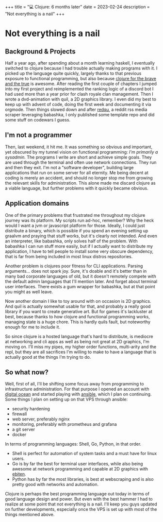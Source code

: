 +++
title = "💻 Clojure: 6 months later"
date = 2023-02-24
description = "Not everything is a nail"
+++

# Not everything is a nail

## Background & Projects

Half a year ago, after spending about a month learning haskell, I eventually switched to clojure because I had trouble actually making programs with it.
I picked up the language quite quickly, largely thanks to that previous exposure to functional programming, but also because [clojure for the brave and the true](https://www.braveclojure.com/clojure-for-the-ave-and-true/) is awesome.
After reading the first couple of chapters I jumped into my first project and reimplemented the ranking logic of a discord bot I had used more than a year prior for clash royale clan management.
Then I wrote a dvd-animation with quil, a 2D graphics library.
I even did my best to keep up with advent of code, doing the first week and documenting it via orgmode.
Then things slowed down and after [redqu](https://github.com/port19x/redqu), a reddit rss media scraper leveraging babashka, I only published some template repo and did some stuff on codewars I guess.

## I'm not a programmer

Then, last weekend, it hit me.
It was something so obvious and important, yet obscured by my tunnel vision on functional programming:
*I'm primarily a sysadmin.*
The programs I write are short and achieve simple goals.
They are used through the terminal and often use network connections.
They run and then they exit.
I'm not a "software developer", building large applications that run on some server for all eternity.
Me being decent at coding is merely an accident, and should no longer stop me from growing the relevant skills for administration.
This alone made me discard clojure as a viable language, but further problems with it quickly became obvious.

## Application domains

One of the primary problems that frustrated me throughout my clojure journey was its platform.
My scripts run ad-hoc, remember? Why the heck would I want a jvm or javascript platform for those.
Ideally, I could just distribute a binary, which is possible if you spend an evening setting up graalvm and praying that stuff works, but it's clearly not intended.
And even an interpreter, like babashka, only solves half of the problem. With babashka I can run stuff more easily, but if I actually want to distribute my application, I have to tell people to install some very obscure dependency, that is far from being included in most linux distros repositories.

Another problem is clojures poor fitness for CLI applications.
Parsing arguments... does not spark joy.
Sure, it's doable and it's better than in many bad corporate languages of old, but it doesn't remotely compete with the default admin languages that I'll mention later.
And forget about terminal user interfaces.
There exists a gum wrapper for babashka, but at that point you might as well leave.

Now another domain I like to toy around with on occasion is 2D graphics.
And quil is actually somewhat usable for that, and probably a really good library if you want to create generative art.
But for games it's lackluster at best, because thanks to how clojure and functional programming works, managing state is a huge chore.
This is hardly quils fault, but noteworthy enough for me to include it.

So since clojure is a hosted language that's hard to distribute, is mediocre at networking and cli apps as well as being not great at 2D graphics, I'm moving on.
I'll miss my pipes, my higher order functions, multi-arity and the repl, but they are all sacrifices I'm willing to make to have a language that is actually good at the things I'm trying to do.

## So what now?

Well, first of all, I'll be shifting some focus away from programming to infrastructure administration.
For that purpose I opened an account with [digital ocean](https://m.do.co/c/e3fad703cc9b) and started playing with [ansible](https://docs.ansible.com/ansible/latest/getting_started/index.html), which I plan on continuing.
Some things I plan on setting up on that VPS through ansible:

- security hardening
- firewall
- web server, preferably nginx
- monitoring, preferably with prometheus and grafana
- a git server
- docker

In terms of programming languages: Shell, Go, Python, in that order.

- Shell is perfect for automation of system tasks and a must have for linux users.
- Go is by far the best for terminal user interfaces, while also being awesome at network programming and capable at 2D graphics with [ebiten](https://ebitengine.org/).
- Python has by far the most libraries, is best at webscraping and is also pretty good with networks and automation.

Clojure is perhaps the best programming language out today in terms of good language design and power.
But even with the best hammer I had to realize at some point that not everything is a nail.
I'll keep you guys updated on further developments, especially once the VPS is set up with most of the things mentioned above.
